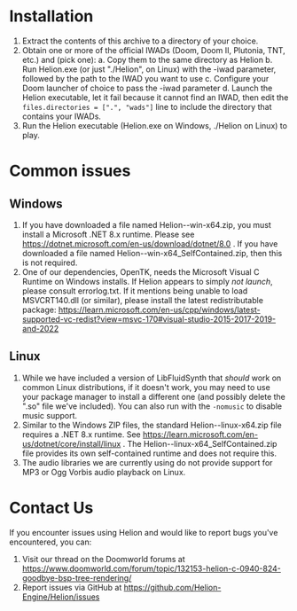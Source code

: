 # Installation

1. Extract the contents of this archive to a directory of your choice.
2. Obtain one or more of the official IWADs (Doom, Doom II, Plutonia, TNT, etc.) and (pick one):
  a. Copy them to the same directory as Helion
  b. Run Helion.exe (or just "./Helion", on Linux) with the -iwad parameter, followed by the path to the IWAD you want to use
  c. Configure your Doom launcher of choice to pass the -iwad parameter
  d. Launch the Helion executable, let it fail because it cannot find an IWAD, then edit the `files.directories = [".", "wads"]` line to include the directory that contains your IWADs.
3. Run the Helion executable (Helion.exe on Windows, ./Helion on Linux) to play.

# Common issues

## Windows

1. If you have downloaded a file named Helion-<version>-win-x64.zip, you must install a Microsoft .NET 8.x runtime.  Please see https://dotnet.microsoft.com/en-us/download/dotnet/8.0 .  If you have downloaded a file named Helion-<version>-win-x64_SelfContained.zip, then this is not required.
2. One of our dependencies, OpenTK, needs the Microsoft Visual C Runtime on Windows installs.  If Helion appears to simply _not launch_, please consult errorlog.txt.  If it mentions being unable to load MSVCRT140.dll (or similar), please install the latest redistributable package: https://learn.microsoft.com/en-us/cpp/windows/latest-supported-vc-redist?view=msvc-170#visual-studio-2015-2017-2019-and-2022

## Linux

1.  While we have included a version of LibFluidSynth that _should_ work on common Linux distributions, if it doesn't work, you may need to use your package manager to install a different one (and possibly delete the ".so" file we've included).  You can also run with the `-nomusic` to disable music support.
2.  Similar to the Windows ZIP files, the standard Helion-<version>-linux-x64.zip file requires a .NET 8.x runtime.  See https://learn.microsoft.com/en-us/dotnet/core/install/linux .  The Helion-<version>-linux-x64_SelfContained.zip file provides its own self-contained runtime and does not require this.
3.  The audio libraries we are currently using do not provide support for MP3 or Ogg Vorbis audio playback on Linux.

# Contact Us

If you encounter issues using Helion and would like to report bugs you've encountered, you can:
1. Visit our thread on the Doomworld forums at https://www.doomworld.com/forum/topic/132153-helion-c-0940-824-goodbye-bsp-tree-rendering/
2. Report issues via GitHub at https://github.com/Helion-Engine/Helion/issues

